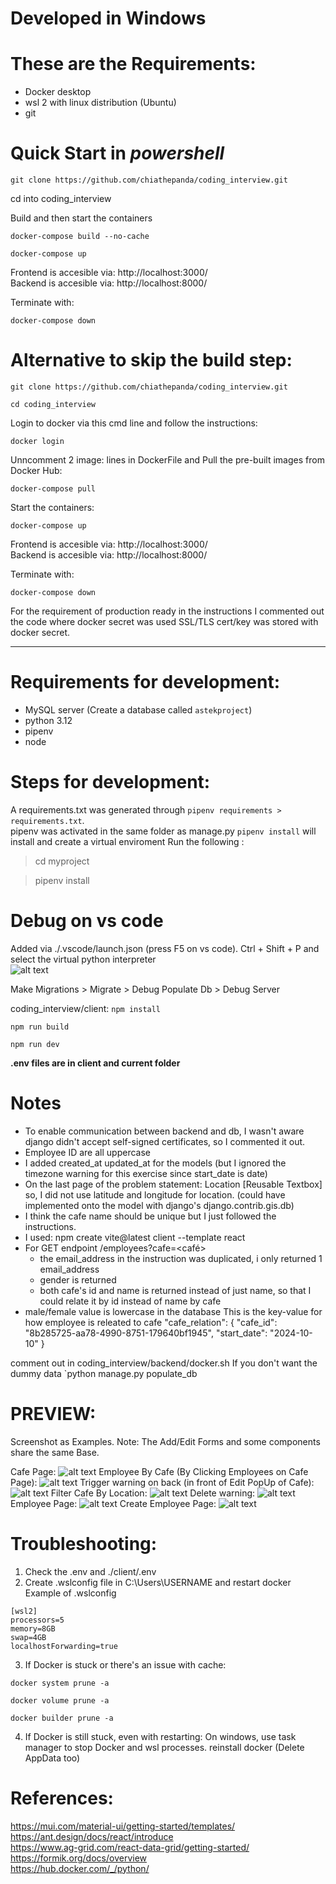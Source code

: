 # Developed in Windows
# These are the Requirements:
- Docker desktop
- wsl 2 with linux distribution (Ubuntu)
- git

# Quick Start in *powershell*
`git clone https://github.com/chiathepanda/coding_interview.git`

cd into coding_interview

Build and then start the containers

`docker-compose build --no-cache`

`docker-compose up`

Frontend is accesible via: http://localhost:3000/ <br/>
Backend is accesible via: http://localhost:8000/

Terminate with:

`docker-compose down`

# Alternative to skip the build step:
`git clone https://github.com/chiathepanda/coding_interview.git`

`cd coding_interview`

Login to docker via this cmd line and follow the instructions:

`docker login`

Unncomment 2 image: lines in DockerFile and Pull the pre-built images from Docker Hub:

`docker-compose pull`

Start the containers:

`docker-compose up`

Frontend is accesible via: http://localhost:3000/ <br/>
Backend is accesible via: http://localhost:8000/

Terminate with:

`docker-compose down`

For the requirement of production ready in the instructions I commented out the code where docker secret was used SSL/TLS cert/key was stored with docker secret.
___

# Requirements for development:
- MySQL server (Create a database called `astekproject`)
- python 3.12
- pipenv
- node

# Steps for development:
A requirements.txt was generated through `pipenv requirements > requirements.txt`. </br>
pipenv was activated in the same folder as manage.py `pipenv install` will install and create a virtual enviroment
Run the following : 
> cd myproject

> pipenv install 

# Debug on vs code
Added via ./.vscode/launch.json (press F5 on vs code). Ctrl + Shift + P and select the virtual python interpreter<br/>
![alt text](./screenshots/debug.png)

Make Migrations > Migrate > Debug Populate Db > Debug Server

coding_interview/client: 
`npm install`

`npm run build`

`npm run dev`

**.env files are in client and current folder**

# Notes
- To enable communication between backend and db, I wasn't aware django didn't accept self-signed certificates, so I commented it out.
- Employee ID are all uppercase
- I added created_at updated_at for the models (but I ignored the timezone warning for this exercise since start_date is date)
- On the last page of the problem statement: Location [Reusable Textbox]
so, I did not use latitude and longitude for location. (could have implemented onto the model with django's django.contrib.gis.db)
- I think the cafe name should be unique but I just followed the instructions.
- I used: npm create vite@latest client --template react
- For GET endpoint /employees?cafe=<café>
    - the email_address in the instruction was duplicated, i only returned 1 email_address
    - gender is returned
    - both cafe's id and name is returned instead of just name, so that I could relate it by id instead of name by cafe
- male/female value is lowercase in the database
This is the key-value for how employee is releated to cafe
"cafe_relation": {
    "cafe_id": "8b285725-aa78-4990-8751-179640bf1945",
    "start_date": "2024-10-10"
}

comment out in coding_interview/backend/docker.sh If you don't want the dummy data
`python manage.py populate_db

# PREVIEW:
Screenshot as Examples. Note: The Add/Edit Forms and some components share the same Base.

Cafe Page:
![alt text](./screenshots/cafe.png)
Employee By Cafe (By Clicking Employees on Cafe Page):
![alt text](./screenshots/employee_by_cafe.png)
Trigger warning on back (in front of Edit PopUp of Cafe):
![alt text](./screenshots/preview_on_change.png)
Filter Cafe By Location:
![alt text](./screenshots/filter_cafe_by_location.png)
Delete warning:
![alt text](./screenshots/delete.png)
Employee Page:
![alt text](./screenshots/employee_page.png)
Create Employee Page:
![alt text](./screenshots/create_employee.png)

# Troubleshooting:
1) Check the .env and ./client/.env 
2) Create .wslconfig file in C:\Users\USERNAME and restart docker
Example of .wslconfig
```
[wsl2]
processors=5
memory=8GB    
swap=4GB     
localhostForwarding=true 
```

3) If Docker is stuck or there's an issue with cache:

`docker system prune -a`

`docker volume prune -a`

`docker builder prune -a`

4) If Docker is still stuck, even with restarting:
On windows, use task manager to stop Docker and wsl processes.
reinstall docker (Delete AppData too)

# References:
https://mui.com/material-ui/getting-started/templates/ <br/>
https://ant.design/docs/react/introduce <br/>
https://www.ag-grid.com/react-data-grid/getting-started/ <br/>
https://formik.org/docs/overview <br/>
https://hub.docker.com/_/python/ <br/>
